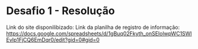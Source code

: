 # Desafio 1 - Resolução
Link do site disponilibizado:
Link da planilha de registro de informação: https://docs.google.com/spreadsheets/d/1gBuq02Fkyth_onSElolwpWC1SWlEvIp1FjCQ6EmDqr0/edit?gid=0#gid=0
